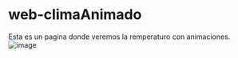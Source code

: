 # web-climaAnimado
Esta es un pagina donde veremos la remperaturo con animaciones.
![image](https://github.com/nieldro/web-climaAnimado/assets/129008468/6e165a74-ac38-4b1b-9fe6-b4f39d5b813d)
